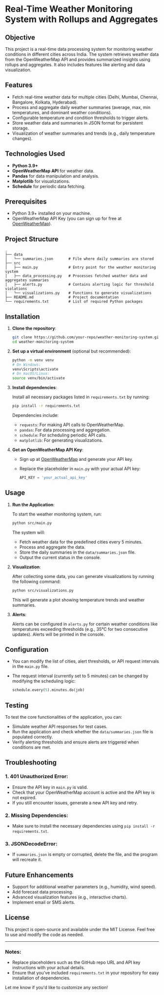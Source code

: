 # Real-Time Weather Monitoring System with Rollups and Aggregates

## Objective

This project is a real-time data processing system for monitoring weather conditions in different cities across India. The system retrieves weather data from the OpenWeatherMap API and provides summarized insights using rollups and aggregates. It also includes features like alerting and data visualization.

## Features

- Fetch real-time weather data for multiple cities (Delhi, Mumbai, Chennai, Bangalore, Kolkata, Hyderabad).
- Process and aggregate daily weather summaries (average, max, min temperatures, and dominant weather conditions).
- Configurable temperature and condition thresholds to trigger alerts.
- Store weather data and summaries in JSON format for persistent storage.
- Visualization of weather summaries and trends (e.g., daily temperature changes).
  
## Technologies Used

- **Python 3.9+**
- **OpenWeatherMap API** for weather data.
- **Pandas** for data manipulation and analysis.
- **Matplotlib** for visualizations.
- **Schedule** for periodic data fetching.

## Prerequisites

- Python 3.9+ installed on your machine.
- OpenWeatherMap API Key (you can sign up for free at [OpenWeatherMap](https://home.openweathermap.org/users/sign_up)).

## Project Structure

```
.
├── data
│   └── summaries.json       # File where daily summaries are stored
├── src
│   ├── main.py              # Entry point for the weather monitoring system
│   ├── data_processing.py   # Processes fetched weather data and aggregates summaries
│   ├── alerts.py            # Contains alerting logic for threshold violations
│   └── visualizations.py    # Functions to generate visualizations
├── README.md                # Project documentation
└── requirements.txt         # List of required Python packages
```

## Installation

1. **Clone the repository**:

   ```bash
   git clone https://github.com/your-repo/weather-monitoring-system.git
   cd weather-monitoring-system
   ```

2. **Set up a virtual environment** (optional but recommended):

   ```bash
   python -m venv venv
   # On Windows:
   venv\Scripts\activate
   # On macOS/Linux:
   source venv/bin/activate
   ```

3. **Install dependencies**:

   Install all necessary packages listed in `requirements.txt` by running:

   ```bash
   pip install -r requirements.txt
   ```

   Dependencies include:
   - `requests`: For making API calls to OpenWeatherMap.
   - `pandas`: For data processing and aggregation.
   - `schedule`: For scheduling periodic API calls.
   - `matplotlib`: For generating visualizations.

4. **Get an OpenWeatherMap API Key**:

   - Sign up at [OpenWeatherMap](https://home.openweathermap.org/users/sign_up) and generate your API key.
   - Replace the placeholder in `main.py` with your actual API key:

     ```python
     API_KEY = 'your_actual_api_key'
     ```

## Usage

1. **Run the Application**:

   To start the weather monitoring system, run:

   ```bash
   python src/main.py
   ```

   The system will:
   - Fetch weather data for the predefined cities every 5 minutes.
   - Process and aggregate the data.
   - Store the daily summaries in the `data/summaries.json` file.
   - Output the current status in the console.

2. **Visualization**:

   After collecting some data, you can generate visualizations by running the following command:

   ```bash
   python src/visualizations.py
   ```

   This will generate a plot showing temperature trends and weather summaries.

3. **Alerts**:

   Alerts can be configured in `alerts.py` for certain weather conditions like temperatures exceeding thresholds (e.g., 35°C for two consecutive updates). Alerts will be printed in the console.

## Configuration

- You can modify the list of cities, alert thresholds, or API request intervals in the `main.py` file.
- The request interval (currently set to 5 minutes) can be changed by modifying the scheduling logic:

  ```python
  schedule.every(5).minutes.do(job)
  ```

## Testing

To test the core functionalities of the application, you can:
- Simulate weather API responses for test cases.
- Run the application and check whether the `data/summaries.json` file is populated correctly.
- Verify alerting thresholds and ensure alerts are triggered when conditions are met.
  
## Troubleshooting

### 1. **401 Unauthorized Error**:
   - Ensure the API key in `main.py` is valid.
   - Check that your OpenWeatherMap account is active and the API key is not expired.
   - If you still encounter issues, generate a new API key and retry.

### 2. **Missing Dependencies**:
   - Make sure to install the necessary dependencies using `pip install -r requirements.txt`.

### 3. **JSONDecodeError**:
   - If `summaries.json` is empty or corrupted, delete the file, and the program will recreate it.

## Future Enhancements

- Support for additional weather parameters (e.g., humidity, wind speed).
- Add forecast data processing.
- Advanced visualization features (e.g., interactive charts).
- Implement email or SMS alerts.

## License

This project is open-source and available under the MIT License. Feel free to use and modify the code as needed.

---

### Notes:
- Replace placeholders such as the GitHub repo URL and API key instructions with your actual details.
- Ensure that you’ve included `requirements.txt` in your repository for easy installation of dependencies.

Let me know if you'd like to customize any section!

